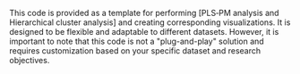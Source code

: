 This code is provided as a template for performing [PLS‐PM analysis and Hierarchical cluster analysis] and creating corresponding visualizations. It is designed to be flexible and adaptable to different datasets. However, it is important to note that this code is not a "plug-and-play" solution and requires customization based on your specific dataset and research objectives.
